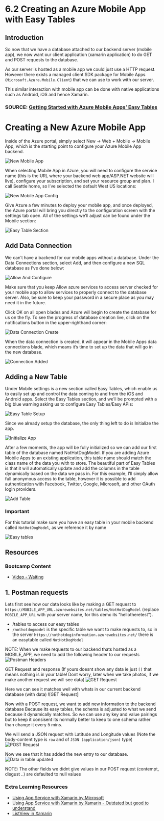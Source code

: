 # 6.2 Creating an Azure Mobile App with Easy Tables

## Introduction
So now that we have a database attached to our backend server (mobile app), we now want our client application (xamarin application) to do GET and POST requests to the database.

As our server is hosted as a mobile app we could just use a HTTP request. However there exists a managed client SDK package for Mobile Apps (`Microsoft.Azure.Mobile.Client`) that we can use to work with our server. 

This similar interaction with mobile app can be done with native applications such as Android, iOS and hence Xamarin.

###  SOURCE: [Getting Started with Azure Mobile Apps’ Easy Tables](https://blog.xamarin.com/getting-started-azure-mobile-apps-easy-tables/)

# Creating a New Azure Mobile App
Inside of the Azure portal, simply select New -> Web + Mobile -> Mobile App, which is the starting point to configure your Azure Mobile App backend.

![New Mobile App](photos/NewMobileApp.png)

When selecting Mobile App in Azure, you will need to configure the service name (this is the URL where your backend web app/ASP.NET website will live), configure your subscription, and set your resource group and plan. I call Seattle home, so I’ve selected the default West US locations:

![New Mobile App Config](photos/NewMobileAppConfig.png)

Give Azure a few minutes to deploy your mobile app, and once deployed, the Azure portal will bring you directly to the configuration screen with the settings tab open. All of the settings we’ll adjust can be found under the Mobile section:

![Easy Table Section](photos/EasyTableSection.png)

## Add Data Connection

We can’t have a backend for our mobile apps without a database. Under the Data Connections section, select Add, and then configure a new SQL database as I’ve done below:

![Allow And Configure](photos/AllowAndConfigure.png)

Make sure that you keep Allow azure services to access server checked for your mobile app to allow services to properly connect to the database server. Also, be sure to keep your password in a secure place as you may need it in the future.

Click OK on all open blades and Azure will begin to create the database for us on the fly. To see the progress of database creation live, click on the notifications button in the upper-righthand corner:

![Data Connection Create](photos/DataConnectionCreate.png)

When the data connection is created, it will appear in the Mobile Apps data connections blade, which means it’s time to set up the data that will go in the new database.

![Connection Added](photos/ConnectionAdded.png)

## Adding a New Table
Under Mobile settings is a new section called Easy Tables, which enable us to easily set up and control the data coming to and from the iOS and Android apps. Select the Easy Tables section, and we’ll be prompted with a big blue warning asking us to configure Easy Tables/Easy APIs:

![Easy Table Setup](photos/EasyTableSetup.png)

Since we already setup the database, the only thing left to do is Initialize the app.

![Initialize App](photos/InitializeApp.png)

After a few moments, the app will be fully initialized so we can add our first table of the database named NotHotDogModel. If you are adding Azure Mobile Apps to an existing application, this table name should match the class name of the data you with to store. The beautiful part of Easy Tables is that it will automatically update and add the columns in the table dynamically based on the data we pass in. For this example, I’ll simply allow full anonymous access to the table, however it is possible to add authentication with Facebook, Twitter, Google, Microsoft, and other OAuth login providers.

![Add Table](photos/AddTable.png)

### Important
For this tutorial make sure you have an easy table in your mobile backend called `NotHotDogModel`, as we reference it by name 

![Easy tables](photos/easy_tables.png)

## Resources
### Bootcamp Content
* [Video - Waiting](http://link.com)

## 1. Postman requests 
Lets first see how our data looks like by making a GET request to `https://MOBILE_APP_URL.azurewebsites.net/tables/NotHotDogModel` (replace `MOBILE_APP_URL` with your server name, for this demo its "hellotheretest").
- /tables to access our easy tables
- `/nothotdogmodel` is the specific table we want to make requests to, so in the server `https://nothotdoginformation.azurewebsites.net/` there is an easytable called `NotHotDogModel`

NOTE: When we make requests to our backend thats hosted as a MOBILE_APP, we need to add the following header to our requests
![Postman Headers](photos/postman_headers.png)

GET Request and response (If yours doesnt show any data ie just `[]` that means nothing is in your table! Dont worry, later when we take photos, if we make another request we will see data)
![GET Request](photos/GET_request.png)

Here we can see it matches well with whats in our current backend database (with data)
![GET Request]

Now with a POST request, we want to add new information to the backend database
Because its easy tables, the schema is adjusted to what we send because it dynamically matches. So we can use any key and value pairings but to keep it consisent its normally better to keep to one schema rather than change it every 5 mins.

We will send a JSON request with Latitude and Longitude values
(Note the body-content type is `raw` and of `JSON (application/json)` type)
![POST Request](photos/data_in_table.png)

Now we see that it has added the new entry to our database. 
![Data in table updated](photos/data_in_table_updated.png)

NOTE: The other fields we didnt give values in our POST request (contempt, disgust ..) are defaulted to null values

### Extra Learning Resources
* [Using App Service with Xamarin by Microsoft](https://azure.microsoft.com/en-us/documentation/articles/app-service-mobile-dotnet-how-to-use-client-library/)
* [Using App Service with Xamarin by Xamarin - Outdated but good to understand](https://blog.xamarin.com/getting-started-azure-mobile-apps-easy-tables/)
* [ListView in Xamarin](https://developer.xamarin.com/guides/xamarin-forms/user-interface/listview/)
